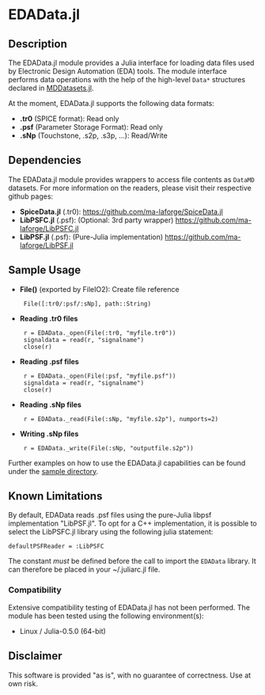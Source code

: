 # EDAData.jl

## Description

The EDAData.jl module provides a Julia interface for loading data files used by Electronic Design Automation (EDA) tools.  The module interface performs data operations with the help of the high-level `Data*` structures declared in [MDDatasets.jl](https://github.com/ma-laforge/MDDatasets.jl).


At the moment, EDAData.jl supports the following data formats:

 - **.tr0** (SPICE format): Read only
 - **.psf** (Parameter Storage Format): Read only
 - **.sNp** (Touchstone, .s2p, .s3p, ...): Read/Write

## Dependencies

The EDAData.jl module provides wrappers to access file contents as `DataMD` datasets.  For more information on the readers, please visit their respective github pages:

 - **SpiceData.jl** (.tr0): <https://github.com/ma-laforge/SpiceData.jl>
 - **LibPSFC.jl** (.psf): (Optional: 3rd party wrapper) <https://github.com/ma-laforge/LibPSFC.jl>
 - **LibPSF.jl** (.psf): (Pure-Julia implementation) <https://github.com/ma-laforge/LibPSF.jl>

## Sample Usage

 - **File()** (exported by FileIO2): Create file reference

		File([:tr0/:psf/:sNp], path::String)

 - **Reading .tr0 files**

		r = EDAData._open(File(:tr0, "myfile.tr0"))
		signaldata = read(r, "signalname")
		close(r)

 - **Reading .psf files**

		r = EDAData._open(File(:psf, "myfile.psf"))
		signaldata = read(r, "signalname")
		close(r)

 - **Reading .sNp files**

		r = EDAData._read(File(:sNp, "myfile.s2p"), numports=2)

 - **Writing .sNp files**

		r = EDAData._write(File(:sNp, "outputfile.s2p"))

Further examples on how to use the EDAData.jl capabilities can be found under the [sample directory](sample/).

## Known Limitations

By default, EDAData reads .psf files using the pure-Julia libpsf implementation "LibPSF.jl".  To opt for a C++ implementation, it is possible to select the LibPSFC.jl library using the following julia statement:

	defaultPSFReader = :LibPSFC

The constant *must* be defined before the call to import the `EDAData` library.  It can therefore be placed in your ~/.juliarc.jl file.

### Compatibility

Extensive compatibility testing of EDAData.jl has not been performed.  The module has been tested using the following environment(s):

 - Linux / Julia-0.5.0 (64-bit)

## Disclaimer

This software is provided "as is", with no guarantee of correctness.  Use at own risk.
